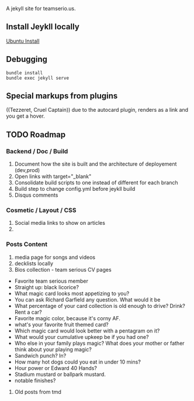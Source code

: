 A jekyll site for teamserio.us.

## Install Jeykll locally

[Ubuntu Install](https://jekyllrb.com/docs/installation/ubuntu/)

## Debugging

    bundle install
    bundle exec jekyll serve

## Special markups from plugins

((Tezzeret, Cruel Captain)) due to the autocard plugin, renders as a link and you get a hover.

## TODO Roadmap

### Backend / Doc / Build

1. Document how the site is built and the architecture of deployement (dev,prod)
1. Open links with target="_blank"
1. Consolidate build scripts to one instead of different for each branch
1. Build step to change config.yml before jeykll build
1. Disqus comments

### Cosmetic / Layout / CSS
1. Social media links to show on articles
1. 

### Posts Content

1. media page for songs and videos
1. decklists locally
1. Bios collection - team serious CV pages

- Favorite team serious member
- Straight up: black licorice?
- What magic card looks most appetizing to you?
- You can ask Richard Garfield any question. What would it be
- What percentage of your card collection is old enough to drive? Drink? Rent a car?
- Favorite magic color, because it's corny AF.
- what's your favorite fruit themed card?
- Which magic card would look better with a pentagram on it?
- What would your cumulative upkeep be if you had one?
- Who else in your family plays magic? What does your mother or father think about your playing magic?
- Sandwich punch? In?
- How many hot dogs could you eat in under 10 mins?
- Hour power or Edward 40 Hands?
- Stadium mustard or ballpark mustard.
- notable finishes?

1. Old posts from tmd